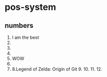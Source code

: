 # pos-system

## numbers

1. I am the best
2.
3.
4.
5. WOW
6.
7. 8.Legend of Zelda: Origin of Git 9. 10. 11. 12.
